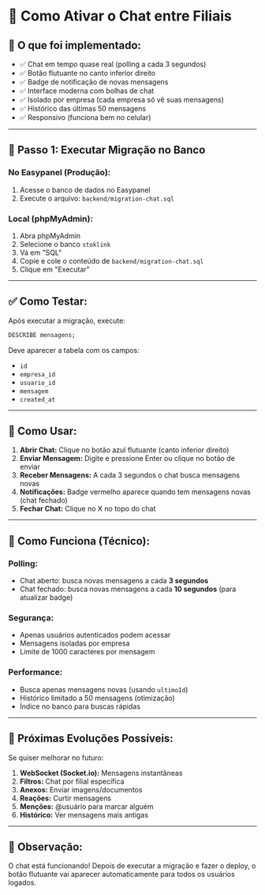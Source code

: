# 💬 Como Ativar o Chat entre Filiais

## 🎯 O que foi implementado:

- ✅ Chat em tempo quase real (polling a cada 3 segundos)
- ✅ Botão flutuante no canto inferior direito
- ✅ Badge de notificação de novas mensagens
- ✅ Interface moderna com bolhas de chat
- ✅ Isolado por empresa (cada empresa só vê suas mensagens)
- ✅ Histórico das últimas 50 mensagens
- ✅ Responsivo (funciona bem no celular)

---

## 🔧 Passo 1: Executar Migração no Banco

### **No Easypanel (Produção):**

1. Acesse o banco de dados no Easypanel
2. Execute o arquivo: `backend/migration-chat.sql`

### **Local (phpMyAdmin):**

1. Abra phpMyAdmin
2. Selecione o banco `stoklink`
3. Vá em "SQL"
4. Copie e cole o conteúdo de `backend/migration-chat.sql`
5. Clique em "Executar"

---

## ✅ Como Testar:

Após executar a migração, execute:

```sql
DESCRIBE mensagens;
```

Deve aparecer a tabela com os campos:
- `id`
- `empresa_id`
- `usuario_id`
- `mensagem`
- `created_at`

---

## 📱 Como Usar:

1. **Abrir Chat:** Clique no botão azul flutuante (canto inferior direito)
2. **Enviar Mensagem:** Digite e pressione Enter ou clique no botão de enviar
3. **Receber Mensagens:** A cada 3 segundos o chat busca mensagens novas
4. **Notificações:** Badge vermelho aparece quando tem mensagens novas (chat fechado)
5. **Fechar Chat:** Clique no X no topo do chat

---

## 🔄 Como Funciona (Técnico):

### **Polling:**
- Chat aberto: busca novas mensagens a cada **3 segundos**
- Chat fechado: busca novas mensagens a cada **10 segundos** (para atualizar badge)

### **Segurança:**
- Apenas usuários autenticados podem acessar
- Mensagens isoladas por empresa
- Limite de 1000 caracteres por mensagem

### **Performance:**
- Busca apenas mensagens novas (usando `ultimoId`)
- Histórico limitado a 50 mensagens (otimização)
- Índice no banco para buscas rápidas

---

## 🚀 Próximas Evoluções Possíveis:

Se quiser melhorar no futuro:

1. **WebSocket (Socket.io):** Mensagens instantâneas
2. **Filtros:** Chat por filial específica
3. **Anexos:** Enviar imagens/documentos
4. **Reações:** Curtir mensagens
5. **Menções:** @usuário para marcar alguém
6. **Histórico:** Ver mensagens mais antigas

---

## 📝 Observação:

O chat está funcionando! Depois de executar a migração e fazer o deploy, o botão flutuante vai aparecer automaticamente para todos os usuários logados.
